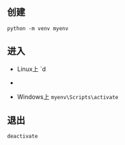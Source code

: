 

## 创建
`python -m venv myenv`


## 进入
- Linux上
`d
- 

- Windows上
`myenv\Scripts\activate`

## 退出
`deactivate`